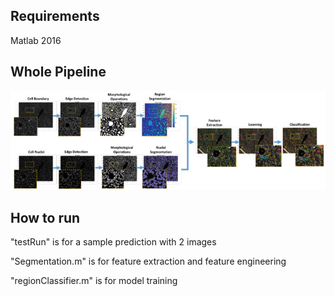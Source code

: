 ## Requirements
Matlab 2016

## Whole Pipeline
![](pipeline.png)

## How to run
"testRun" is for a sample prediction with 2 images

"Segmentation.m" is for feature extraction and feature engineering

"regionClassifier.m" is for model training
